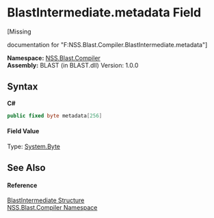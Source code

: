 # BlastIntermediate.metadata Field
 

\[Missing <summary> documentation for "F:NSS.Blast.Compiler.BlastIntermediate.metadata"\]

**Namespace:**&nbsp;<a href="N_NSS_Blast_Compiler">NSS.Blast.Compiler</a><br />**Assembly:**&nbsp;BLAST (in BLAST.dll) Version: 1.0.0

## Syntax

**C#**<br />
``` C#
public fixed byte metadata[256]
```


#### Field Value
Type: <a href="https://docs.microsoft.com/dotnet/api/system.byte" target="_blank" rel="noopener noreferrer">System.Byte</a>

## See Also


#### Reference
<a href="T_NSS_Blast_Compiler_BlastIntermediate">BlastIntermediate Structure</a><br /><a href="N_NSS_Blast_Compiler">NSS.Blast.Compiler Namespace</a><br />